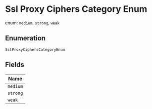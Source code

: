 
# Ssl Proxy Ciphers Category Enum

enum: `medium`, `strong`, `weak`

## Enumeration

`SslProxyCiphersCategoryEnum`

## Fields

| Name |
|  --- |
| `medium` |
| `strong` |
| `weak` |

